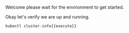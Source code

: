 Welcome please wait for the environment to get started.

Okay let's verify we are up and running.

`kubectl cluster-info{{execute}}`
